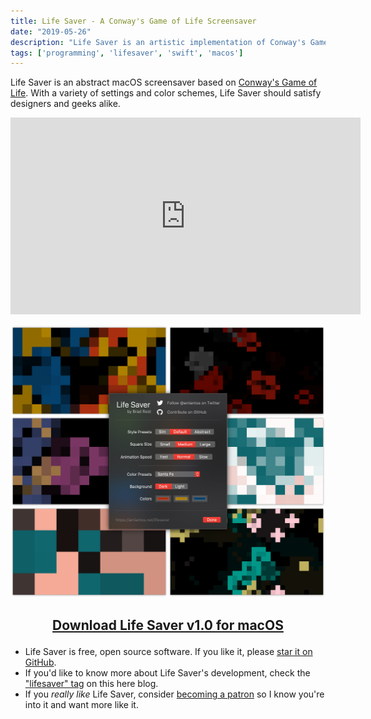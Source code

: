 ```yaml
---
title: Life Saver - A Conway's Game of Life Screensaver
date: "2019-05-26"
description: "Life Saver is an artistic implementation of Conway's Game of Life"
tags: ['programming', 'lifesaver', 'swift', 'macos']
---
```


Life Saver is an abstract macOS screensaver based on [Conway's Game of Life](https://www.github.com/amiantos/lifesaver). With a variety of settings and color schemes, Life Saver should satisfy designers and geeks alike.

<iframe width="560" height="315" src="https://www.youtube.com/embed/N4nCFUVThgg" frameborder="0" allow="accelerometer; autoplay; encrypted-media; gyroscope; picture-in-picture" allowfullscreen></iframe>

<br/>

![Life Saver Screenshots](lifesaver-screenshots.png "Life Saver Screenshots")

## <p style="text-align: center;"> **[Download Life Saver v1.0 for macOS](https://s3.amazonaws.com/amiantos/lifesaver-1.0.pkg)** </p>

* Life Saver is free, open source software. If you like it, please [star it on GitHub](https://www.github.com/amiantos/lifesaver).
* If you'd like to know more about Life Saver's development, check the ["lifesaver" tag](http://localhost:8000/tags/lifesaver/) on this here blog.
* If you _really like_ Life Saver, consider [becoming a patron](https://www.patreon.com/amiantos) so I know you're into it and want more like it.